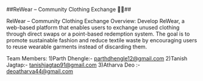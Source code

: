 ##ReWear – Community Clothing Exchange 🌿👗##

ReWear – Community Clothing Exchange
Overview:
Develop ReWear, a web-based platform that enables users to exchange unused clothing
through direct swaps or a point-based redemption system. The goal is to promote sustainable
fashion and reduce textile waste by encouraging users to reuse wearable garments instead of
discarding them.

Team Members:
1)Parth Dhengle:- parthdhengle12@gmail.com
2)Tanish Jagtap:- tanishjagtap91@gmail.com
3)Atharva Deo :- deoatharva44@gmail.com
